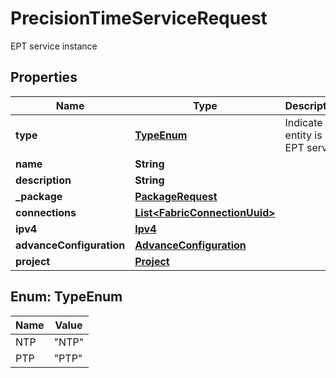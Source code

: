 

# PrecisionTimeServiceRequest

EPT service instance

## Properties

| Name | Type | Description | Notes |
|------------ | ------------- | ------------- | -------------|
|**type** | [**TypeEnum**](#TypeEnum) | Indicate the entity is EPT service |  |
|**name** | **String** |  |  |
|**description** | **String** |  |  [optional] |
|**_package** | [**PackageRequest**](PackageRequest.md) |  |  |
|**connections** | [**List&lt;FabricConnectionUuid&gt;**](FabricConnectionUuid.md) |  |  |
|**ipv4** | [**Ipv4**](Ipv4.md) |  |  |
|**advanceConfiguration** | [**AdvanceConfiguration**](AdvanceConfiguration.md) |  |  [optional] |
|**project** | [**Project**](Project.md) |  |  [optional] |



## Enum: TypeEnum

| Name | Value |
|---- | -----|
| NTP | &quot;NTP&quot; |
| PTP | &quot;PTP&quot; |



